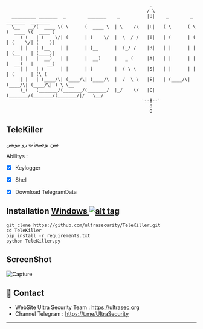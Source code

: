 ```
                                                     .
                                                    / \
  _________ _______  _        _______    _          |U|    _        _        _______  _______
  \__   __/(  ____ \( \      (  ____ \  | \    /\   |L|   ( \      ( \      (  ____ \(  ____ )
     ) (   | (    \/| (      | (    \/  |  \  / /   |T|   | (      | (      | (    \/| (    )|
     | |   | (__    | |      | (__      |  (_/ /    |R|   | |      | |      | (__    | (____)|
     | |   |  __)   | |      |  __)     |   _ (     |A|   | |      | |      |  __)   |     __)
     | |   | (      | |      | (        |  ( \ \    |S|   | |      | |      | (      | (\ (
     | |   | (____/\| (____/\| (____/\  |  /  \ \   |E|   | (____/\| (____/\| (____/\| ) \ \__
     )_(   (_______/(_______/(_______/  |_/    \/   |C|   (_______/(_______/(_______/|/   \__/
                                                  '--8--'
                                                     8
                                                     O
```

## TeleKiller
متن توضیحات رو بنویس




Abilitys :

- [x] Keylogger
- [x] Shell 
- [x] Download TelegramData



## Installation [Windows ](https://wikipedia.org/wiki/Microsoft_Windows)[![alt tag](http://icons.iconarchive.com/icons/tatice/cristal-intense/32/Windows-icon.png)](https://fr.wikipedia.org/wiki/Microsoft_Windows)

```
git clone https://github.com/ultrasecurity/TeleKiller.git
cd TeleKiller
pip install -r requirements.txt
python TeleKiller.py
```

## ScreenShot
![Capture](https://user-images.githubusercontent.com/34939571/55632574-da127400-57cf-11e9-9c80-3916e64981b1.PNG)


<h2>📧 Contact</h2>

- WebSite Ultra Security Team : https://ultrasec.org
- Channel Telegram : https://t.me/UltraSecurity

<hr>
